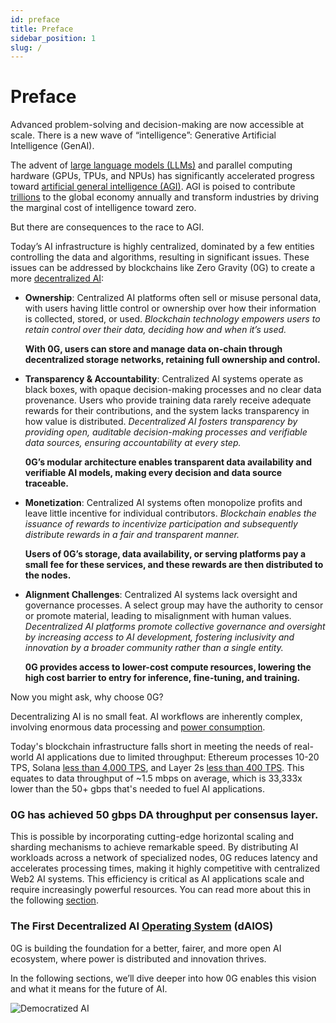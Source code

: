 ```yaml
---
id: preface
title: Preface
sidebar_position: 1
slug: /
---
```

# Preface

Advanced problem-solving and decision-making are now accessible at scale. There is a new wave of “intelligence”: Generative Artificial Intelligence (GenAI). 

The advent of [large language models (LLMs)](https://www.cloudflare.com/learning/ai/what-is-large-language-model/) and parallel computing hardware (GPUs, TPUs, and NPUs) has significantly accelerated progress toward [artificial general intelligence (AGI)](https://www.techtarget.com/searchenterpriseai/definition/artificial-general-intelligence-AGI). AGI is poised to contribute [trillions](https://www.mckinsey.com/capabilities/mckinsey-digital/our-insights/the-economic-potential-of-generative-ai-the-next-productivity-frontier#key-insights) to the global economy annually and transform industries by driving the marginal cost of intelligence toward zero. 

But there are consequences to the race to AGI. 

Today’s AI infrastructure is highly centralized, dominated by a few entities controlling the data and algorithms, resulting in significant issues. These issues can be addressed by blockchains like Zero Gravity (0G) to create a more [decentralized AI](https://www.ftc.gov/policy/advocacy-research/tech-at-ftc/2023/10/consumers-are-voicing-concerns-about-ai): 

- **Ownership**: Centralized AI platforms often sell or misuse personal data, with users having little control or ownership over how their information is collected, stored, or used. _Blockchain technology empowers users to retain control over their data, deciding how and when it’s used._

  **With 0G, users can store and manage data on-chain through decentralized storage networks, retaining full ownership and control.**
  
- **Transparency & Accountability**: Centralized AI systems operate as black boxes, with opaque decision-making processes and no clear data provenance. Users who provide training data rarely receive adequate rewards for their contributions, and the system lacks transparency in how value is distributed. _Decentralized AI fosters transparency by providing open, auditable decision-making processes and verifiable data sources, ensuring accountability at every step._

  **0G’s modular architecture enables transparent data availability and verifiable AI models, making every decision and data source traceable.**
  
- **Monetization**: Centralized AI systems often monopolize profits and leave little incentive for individual contributors. _Blockchain enables the issuance of rewards to incentivize participation and subsequently distribute rewards in a fair and transparent manner._ 
 
  **Users of 0G’s storage, data availability, or serving platforms pay a small fee for these services, and these rewards are then distributed to the nodes.** 
  
- **Alignment Challenges**: Centralized AI systems lack oversight and governance processes. A select group may have the authority to censor or promote material, leading to misalignment with human values. _Decentralized AI platforms promote collective governance and oversight by increasing access to AI development, fostering inclusivity and innovation by a broader community rather than a single entity._ 

  **0G provides access to lower-cost compute resources, lowering the high cost barrier to entry for inference, fine-tuning, and training.** 

Now you might ask, why choose 0G?

Decentralizing AI is no small feat. AI workflows are inherently complex, involving enormous data processing and [power consumption](https://www.google.com/url?q=https://www.forbes.com/sites/bethkindig/2024/06/20/ai-power-consumption-rapidly-becoming-mission-critical/&sa=D&source=docs&ust=1726264196273001&usg=AOvVaw3no0yz-PVLcxEjnq-479Zu). 

Today's blockchain infrastructure falls short in meeting the needs of real-world AI applications due to limited throughput: Ethereum processes 10-20 TPS, Solana [less than 4,000 TPS](https://explorer.solana.com/), and Layer 2s [less than 400 TPS](https://l2beat.com/scaling/activity). This equates to data throughput of ~1.5 mbps on average, which is 33,333x lower than the 50+ gbps that's needed to fuel AI applications. 

### 0G has achieved 50 gbps DA throughput per consensus layer.

This is possible by incorporating cutting-edge horizontal scaling and sharding mechanisms to achieve remarkable speed. By distributing AI workloads across a network of specialized nodes, 0G reduces latency and accelerates processing times, making it highly competitive with centralized Web2 AI systems. This efficiency is critical as AI applications scale and require increasingly powerful resources. You can read more about this in the following [section](/intro).

### The First Decentralized  AI [Operating System](https://edu.gcfglobal.org/en/computerbasics/understanding-operating-systems/1/) (dAIOS)
0G is building the foundation for a better, fairer, and more open AI ecosystem, where power is distributed and innovation thrives. 

In the following sections, we’ll dive deeper into how 0G enables this vision and what it means for the future of AI.

<div style={{textAlign: 'center'}}>
  <img src="/img/democratized-ai.png" alt="Democratized AI" style={{maxWidth: '100%'}} />
</div>

